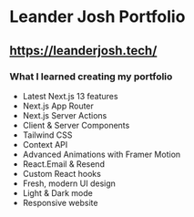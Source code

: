 # Leander Josh Portfolio
## https://leanderjosh.tech/

### What I learned creating my portfolio

- Latest Next.js 13 features
- Next.js App Router
- Next.js Server Actions
- Client & Server Components
- Tailwind CSS
- Context API
- Advanced Animations with Framer Motion
- React.Email & Resend
- Custom React hooks
- Fresh, modern UI design
- Light & Dark mode
- Responsive website
